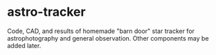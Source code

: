 # astro-tracker
Code, CAD, and results of homemade "barn door" star tracker for astrophotography and general observation. Other components may be added later.
